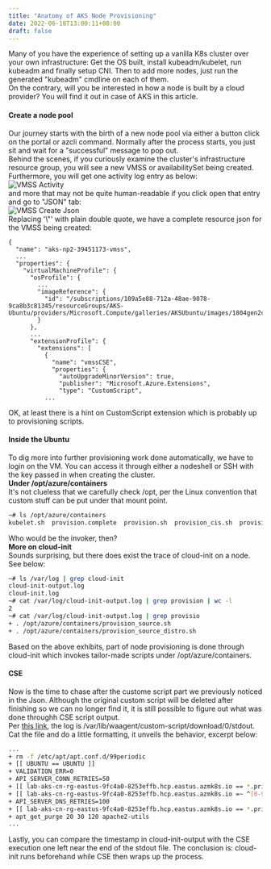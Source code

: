 ```yaml
---
title: "Anatomy of AKS Node Provisioning"
date: 2022-06-18T13:00:11+08:00
draft: false
---
```

Many of you have the experience of setting up a vanilla K8s cluster over your own infrastructure: Get the OS built, install kubeadm/kubelet, run kubeadm and finally setup CNI. Then to add more nodes, just run the generated "kubeadm" cmdline on each of them.  
On the contrary, will you be interested in how a node is built by a cloud provider? You will find it out in case of AKS in this article.  
#### Create a node pool
Our journey starts with the birth of a new node pool via either a button click on the portal or azcli command. Normally after the process starts, you just sit and wait for a "successful" message to pop out.  
Behind the scenes, if you curiously examine the cluster's infrastructure resource group, you will see a new VMSS or availabilitySet being created. Furthermore, you will get one activity log entry as below:  
![VMSS Activity](/img/vmss_activity_create.png)  
and more that may not be quite human-readable if you click open that entry and go to "JSON" tab:  
![VMSS Create Json](/img/vmss_create_json.png)  
Replacing '\\"' with plain double quote, we have a complete resource json for the VMSS being created:
```
{
  "name": "aks-np2-39451173-vmss",
  ...
  "properties": {
    "virtualMachineProfile": {
      "osProfile": {
        ...
        "imageReference": {
          "id": "/subscriptions/109a5e88-712a-48ae-9078-9ca8b3c81345/resourceGroups/AKS-Ubuntu/providers/Microsoft.Compute/galleries/AKSUbuntu/images/1804gen2containerd/versions/2022.06.08"
        }
      },
      ...
      "extensionProfile": {
        "extensions": [
          {
            "name": "vmssCSE",
            "properties": {
              "autoUpgradeMinorVersion": true,
              "publisher": "Microsoft.Azure.Extensions",
              "type": "CustomScript",
          ...
```
OK, at least there is a hint on CustomScript extension which is probably up to provisioning scripts.
#### Inside the Ubuntu
To dig more into further provisioning work done automatically, we have to login on the VM. You can access it through either a nodeshell or SSH with the key passed in when creating the cluster.  
**Under /opt/azure/containers**  
It's not clueless that we carefully check /opt, per the Linux convention that custom stuff can be put under that mount point.
```bash
~# ls /opt/azure/containers
kubelet.sh  provision.complete  provision.sh  provision_cis.sh  provision_configs.sh  provision_installs.sh  provision_installs_distro.sh  provision_source.sh  provision_source_distro.sh  provision_start.sh
```
Who would be the invoker, then?  
**More on cloud-init**  
Sounds surprising, but there does exist the trace of cloud-init on a node. See below:
```bash
~# ls /var/log | grep cloud-init
cloud-init-output.log
cloud-init.log
~# cat /var/log/cloud-init-output.log | grep provision | wc -l
2
~# cat /var/log/cloud-init-output.log | grep provisio
+ . /opt/azure/containers/provision_source.sh
+ . /opt/azure/containers/provision_source_distro.sh
```
Based on the above exhibits, part of node provisioning is done through cloud-init which invokes tailor-made scripts under /opt/azure/containers.
#### CSE
Now is the time to chase after the custome script part we previously noticed in the Json. Although the original custom script will be deleted after finishing so we can no longer find it, it is still possible to figure out what was done throughh CSE script output.  
Per [this link](https://docs.microsoft.com/en-us/azure/virtual-machines/extensions/custom-script-linux#troubleshooting), the log is /var/lib/waagent/custom-script/download/0/stdout. Cat the file and do a little formatting, it unveils the behavior, excerpt below:
```bash
...
+ rm -f /etc/apt/apt.conf.d/99periodic
+ [[ UBUNTU == UBUNTU ]]
+ VALIDATION_ERR=0
+ API_SERVER_CONN_RETRIES=50
+ [[ lab-aks-cn-rg-eastus-9fc4a0-8253effb.hcp.eastus.azmk8s.io == *.privatelink.* ]]
+ [[ lab-aks-cn-rg-eastus-9fc4a0-8253effb.hcp.eastus.azmk8s.io =~ ^[0-9]+\\.[0-9]+\\.[0-9]+\\.[0-9]+$ ]]
+ API_SERVER_DNS_RETRIES=100
+ [[ lab-aks-cn-rg-eastus-9fc4a0-8253effb.hcp.eastus.azmk8s.io == *.privatelink.* ]]
+ apt_get_purge 20 30 120 apache2-utils
...
```
Lastly, you can compare the timestamp in cloud-init-output with the CSE execution one left near the end of the stdout file. The conclusion is: cloud-init runs beforehand while CSE then wraps up the process.